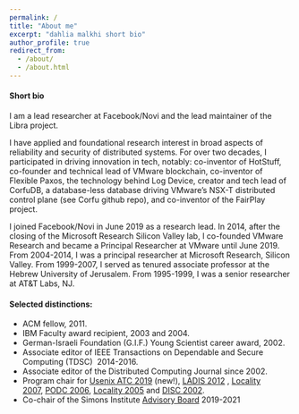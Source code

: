 ```yaml
---
permalink: /
title: "About me"
excerpt: "dahlia malkhi short bio"
author_profile: true
redirect_from: 
  - /about/
  - /about.html
---
```


#### Short bio

I am a lead researcher at Facebook/Novi and the lead maintainer of the Libra project.

I have applied and foundational research interest in broad aspects of reliability and security of distributed systems. For over two decades, I participated in driving innovation in tech, notably:  co-inventor of HotStuff, co-founder and technical lead of VMware blockchain, co-inventor of Flexible Paxos, the technology behind Log Device, creator and tech lead of CorfuDB, a database-less database driving VMware’s NSX-T distributed control plane (see Corfu github repo), and co-inventor of the FairPlay project.

I joined Facebook/Novi in June 2019 as a research lead. In 2014, after the closing of the Microsoft Research Silicon Valley lab, I co-founded VMware Research and became a Principal Researcher at VMware until June 2019. From 2004-2014, I was a principal researcher at Microsoft Research, Silicon Valley. From 1999-2007, I served as tenured associate professor at the Hebrew University of Jerusalem. From 1995-1999, I was a senior researcher at AT&T Labs, NJ.

#### Selected distinctions:

-   ACM fellow, 2011.
-   IBM Faculty award recipient, 2003 and 2004.
-   German-Israeli Foundation (G.I.F.) Young Scientist career award, 2002.
-   Associate editor of IEEE Transactions on Dependable and Secure Computing (TDSC)  2014-2016.
-   Associate editor of the Distributed Computing Journal since 2002.
-   Program chair for [Usenix ATC 2019](https://www.usenix.org/conferences/byname/131) (new!), [LADIS 2012](http://ladisworkshop.org/) , [Locality 2007](http://research.microsoft.com/en-us/um/people/moscitho/locality/), [PODC 2006](http://www.podc.org/podc2006/), [Locality 2005](http://www.mimuw.edu.pl/~disc2005/index.php?page=workshops) and [DISC 2002](http://www.disc-conference.org/disc2002/index.html).
-   Co-chair of the Simons Institute [Advisory Board](https://simons.berkeley.edu/people/advisory) 2019-2021
